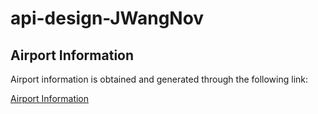 # api-design-JWangNov

## Airport Information
Airport information is obtained and generated through the following link:

[Airport Information](https://github.com/datasets/airport-codes)
